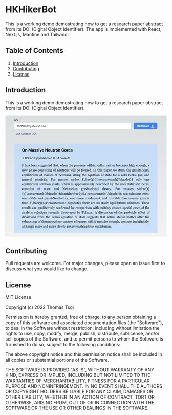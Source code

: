 # HKHikerBot
This is a working demo demostrating how to get a research paper abstract from its DOI (Digital Object Identifier). The app is implemented with React, Next.js, Mantine and Tailwind.

## Table of Contents
1. [Introduction](#introduction)
2. [Contributing](#contributing)
3. [License](#license)

## Introduction
This is a working demo demostrating how to get a research paper abstract from its DOI (Digital Object Identifier).

![Screen shot](https://github.com/tsoithomas/summations-doi/blob/master/screenshot.png?raw=true)

## Contributing
Pull requests are welcome. For major changes, please open an issue first to
discuss what you would like to change.

## License
MIT License

Copyright (c) 2022 Thomas Tsoi

Permission is hereby granted, free of charge, to any person obtaining a copy
of this software and associated documentation files (the "Software"), to deal
in the Software without restriction, including without limitation the rights
to use, copy, modify, merge, publish, distribute, sublicense, and/or sell
copies of the Software, and to permit persons to whom the Software is
furnished to do so, subject to the following conditions:

The above copyright notice and this permission notice shall be included in all
copies or substantial portions of the Software.

THE SOFTWARE IS PROVIDED "AS IS", WITHOUT WARRANTY OF ANY KIND, EXPRESS OR
IMPLIED, INCLUDING BUT NOT LIMITED TO THE WARRANTIES OF MERCHANTABILITY,
FITNESS FOR A PARTICULAR PURPOSE AND NONINFRINGEMENT. IN NO EVENT SHALL THE
AUTHORS OR COPYRIGHT HOLDERS BE LIABLE FOR ANY CLAIM, DAMAGES OR OTHER
LIABILITY, WHETHER IN AN ACTION OF CONTRACT, TORT OR OTHERWISE, ARISING FROM,
OUT OF OR IN CONNECTION WITH THE SOFTWARE OR THE USE OR OTHER DEALINGS IN THE
SOFTWARE.

